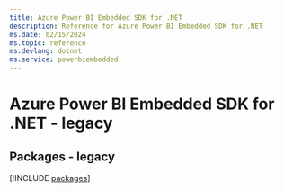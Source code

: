 ```yaml
---
title: Azure Power BI Embedded SDK for .NET
description: Reference for Azure Power BI Embedded SDK for .NET
ms.date: 02/15/2024
ms.topic: reference
ms.devlang: dotnet
ms.service: powerbiembedded
---
```

# Azure Power BI Embedded SDK for .NET - legacy
## Packages - legacy
[!INCLUDE [packages](power-bi-embedded-index.md)]
